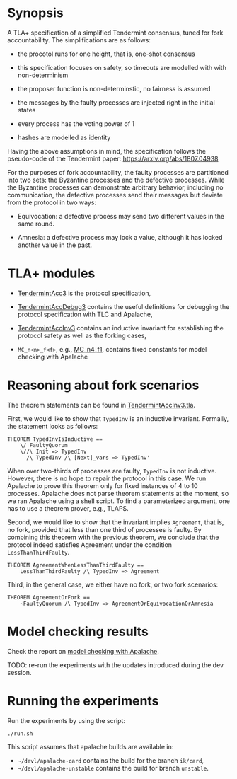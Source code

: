 # Synopsis
 
 A TLA+ specification of a simplified Tendermint consensus, tuned for
 fork accountability. The simplifications are as follows:

 - the procotol runs for one height, that is, one-shot consensus

 - this specification focuses on safety, so timeouts are modelled with
   with non-determinism

 - the proposer function is non-determinstic, no fairness is assumed

 - the messages by the faulty processes are injected right in the initial states

 - every process has the voting power of 1

 - hashes are modelled as identity

 Having the above assumptions in mind, the specification follows the pseudo-code
 of the Tendermint paper: https://arxiv.org/abs/1807.04938

 For the purposes of fork accountability, the faulty processes are partitioned
 into two sets: the Byzantine processes and the defective processes.
 While the Byzantine processes can demonstrate arbitrary behavior, including
 no communication, the defective processes send their messages but deviate
 from the protocol in two ways:

   - Equivocation: a defective process may send two different values
     in the same round.

   - Amnesia: a defective process may lock a value, although it has locked
     another value in the past.

# TLA+ modules
 
 - [TendermintAcc3](TendermintAcc3.tla) is the protocol specification,

 - [TendermintAccDebug3](TendermintAccDebug3.tla) contains the useful definitions
   for debugging the protocol specification with TLC and Apalache,

 - [TendermintAccInv3](TendermintAccInv3.tla) contains an inductive invariant
   for establishing the protocol safety as well as the forking cases,

 - `MC_n<n>_f<f>`, e.g., [MC_n4_f1](MC_n4_f1.tla), contains fixed constants
   for model checking with Apalache

# Reasoning about fork scenarios

The theorem statements can be found in
[TendermintAccInv3.tla](TendermintAccInv3.tla).

First, we would like to show that `TypedInv` is an inductive invariant.
Formally, the statement looks as follows:

```tla
THEOREM TypedInvIsInductive ==
    \/ FaultyQuorum
    \//\ Init => TypedInv
      /\ TypedInv /\ [Next]_vars => TypedInv'
```

When over two-thirds of processes are faulty, `TypedInv` is not inductive.
However, there is no hope to repair the protocol in this case. We run Apalache
to prove this theorem only for fixed instances of 4 to 10 processes.  Apalache
does not parse theorem statements at the moment, so we ran Apalache using a
shell script. To find a parameterized argument, one has to use a theorem
prover, e.g., TLAPS.

Second, we would like to show that the invariant implies `Agreement`, that is,
no fork, provided that less than one third of processes is faulty. By combining
this theorem with the previous theorem, we conclude that the protocol indeed
satisfies Agreement under the condition `LessThanThirdFaulty`.

```tla
THEOREM AgreementWhenLessThanThirdFaulty ==
    LessThanThirdFaulty /\ TypedInv => Agreement
```

Third, in the general case, we either have no fork, or two fork scenarios:

```tla
THEOREM AgreementOrFork ==
    ~FaultyQuorum /\ TypedInv => AgreementOrEquivocationOrAmnesia
```

# Model checking results   

Check the report on [model checking with Apalache](./results/001indinv-apalache-report.md).

TODO: re-run the experiments with the updates introduced during the dev session.

# Running the experiments

Run the experiments by using the script:

```console
./run.sh
```

This script assumes that apalache builds are available in:

 * `~/devl/apalache-card` contains the build for the branch `ik/card`,
 * `~/devl/apalache-unstable` contains the build for branch `unstable`.



